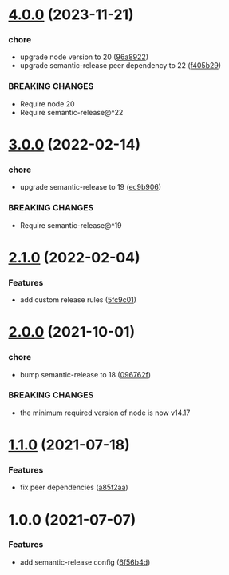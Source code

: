 # [4.0.0](https://github.com/dryauk/semantic-release-config/compare/v3.0.0...v4.0.0) (2023-11-21)


### chore

* upgrade node version to 20 ([96a8922](https://github.com/dryauk/semantic-release-config/commit/96a8922bf3cd30df24eb8d3619e5cae8355651c4))
* upgrade semantic-release peer dependency to 22 ([f405b29](https://github.com/dryauk/semantic-release-config/commit/f405b29b01deea70747a91bc0af938234d730c20))


### BREAKING CHANGES

* Require node 20
* Require semantic-release@^22

# [3.0.0](https://github.com/dryauk/semantic-release-config/compare/v2.1.0...v3.0.0) (2022-02-14)


### chore

* upgrade semantic-release to 19 ([ec9b906](https://github.com/dryauk/semantic-release-config/commit/ec9b9064f8555c7a3daad753e3f0a67475d91ea3))


### BREAKING CHANGES

* Require semantic-release@^19

# [2.1.0](https://github.com/dryauk/semantic-release-config/compare/v2.0.0...v2.1.0) (2022-02-04)


### Features

* add custom release rules ([5fc9c01](https://github.com/dryauk/semantic-release-config/commit/5fc9c018531fdf9ce8b88e5d7c15956eb98fcd13))

# [2.0.0](https://github.com/dryauk/semantic-release-config/compare/v1.1.0...v2.0.0) (2021-10-01)


### chore

* bump semantic-release to 18 ([096762f](https://github.com/dryauk/semantic-release-config/commit/096762f05f9e48ccb0616a84c0874bdf3869ac72))


### BREAKING CHANGES

* the minimum required version of node is now v14.17

# [1.1.0](https://github.com/dryauk/semantic-release-config/compare/v1.0.0...v1.1.0) (2021-07-18)


### Features

* fix peer dependencies ([a85f2aa](https://github.com/dryauk/semantic-release-config/commit/a85f2aabe010aa87b061f27c5b4f62ffaf31bdeb))

# 1.0.0 (2021-07-07)


### Features

* add semantic-release config ([6f56b4d](https://github.com/dryauk/semantic-release-config/commit/6f56b4d0d4c5b30fb24d174087577f3091b89cf2))
